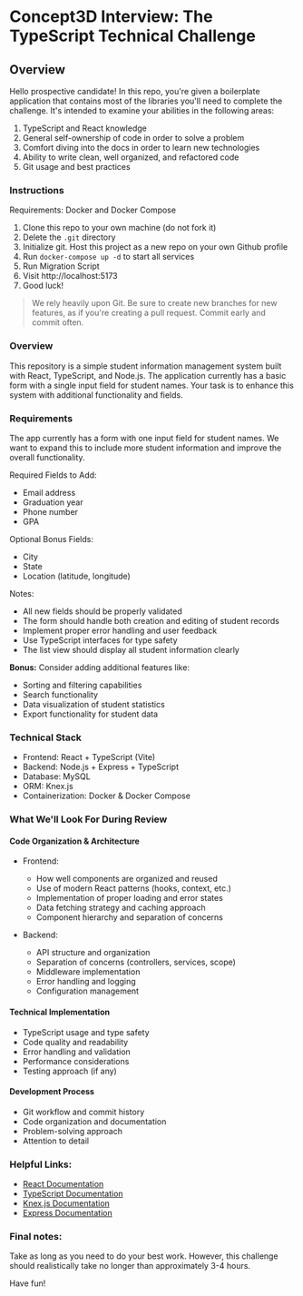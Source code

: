 # Concept3D Interview: The TypeScript Technical Challenge

## Overview

Hello prospective candidate! In this repo, you're given a boilerplate application that contains most of the libraries you'll need to complete the challenge. It's intended to examine your abilities in the following areas:

1. TypeScript and React knowledge
2. General self-ownership of code in order to solve a problem
3. Comfort diving into the docs in order to learn new technologies
4. Ability to write clean, well organized, and refactored code
5. Git usage and best practices

### Instructions

Requirements: Docker and Docker Compose

1. Clone this repo to your own machine (do not fork it)
2. Delete the `.git` directory
3. Initialize git. Host this project as a new repo on your own Github profile
4. Run `docker-compose up -d` to start all services
5. Run Migration Script
6. Visit http://localhost:5173
7. Good luck!

> We rely heavily upon Git. Be sure to create new branches for new features, as if you're creating a pull request. Commit early and commit often.

### Overview

This repository is a simple student information management system built with React, TypeScript, and Node.js. The application currently has a basic form with a single input field for student names. Your task is to enhance this system with additional functionality and fields.

### Requirements

The app currently has a form with one input field for student names. We want to expand this to include more student information and improve the overall functionality.

Required Fields to Add:
* Email address
* Graduation year
* Phone number
* GPA

Optional Bonus Fields:
* City
* State
* Location (latitude, longitude)

Notes:
* All new fields should be properly validated
* The form should handle both creation and editing of student records
* Implement proper error handling and user feedback
* Use TypeScript interfaces for type safety
* The list view should display all student information clearly

**Bonus:** Consider adding additional features like:
* Sorting and filtering capabilities
* Search functionality
* Data visualization of student statistics
* Export functionality for student data

### Technical Stack
- Frontend: React + TypeScript (Vite)
- Backend: Node.js + Express + TypeScript
- Database: MySQL
- ORM: Knex.js
- Containerization: Docker & Docker Compose

### What We'll Look For During Review

#### Code Organization & Architecture
* Frontend:
  - How well components are organized and reused
  - Use of modern React patterns (hooks, context, etc.)
  - Implementation of proper loading and error states
  - Data fetching strategy and caching approach
  - Component hierarchy and separation of concerns

* Backend:
  - API structure and organization
  - Separation of concerns (controllers, services, scope)
  - Middleware implementation
  - Error handling and logging
  - Configuration management

#### Technical Implementation
* TypeScript usage and type safety
* Code quality and readability
* Error handling and validation
* Performance considerations
* Testing approach (if any)

#### Development Process
* Git workflow and commit history
* Code organization and documentation
* Problem-solving approach
* Attention to detail

### Helpful Links:
- [React Documentation](https://react.dev/)
- [TypeScript Documentation](https://www.typescriptlang.org/docs/)
- [Knex.js Documentation](https://knexjs.org/)
- [Express Documentation](https://expressjs.com/)

### Final notes:

Take as long as you need to do your best work. However, this challenge should realistically take no longer than approximately 3-4 hours.

Have fun!
